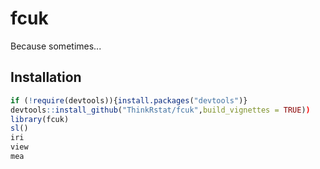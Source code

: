 # fcuk

Because sometimes...

## Installation



```R
if (!require(devtools)){install.packages("devtools")}
devtools::install_github("ThinkRstat/fcuk",build_vignettes = TRUE))
library(fcuk)
sl()
iri
view
mea
```